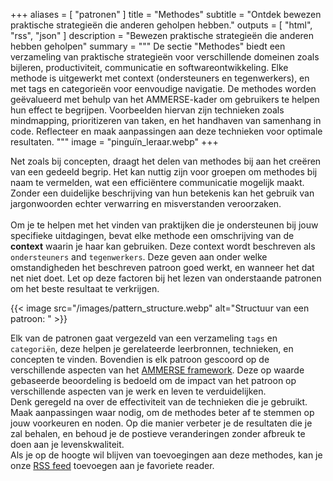 +++
aliases = [ "patronen" ]
title = "Methodes"
subtitle = "Ontdek bewezen praktische strategieën die anderen geholpen hebben."
outputs = [ "html", "rss", "json" ]
description = "Bewezen praktische strategieën die anderen hebben geholpen"
summary = """
De sectie "Methodes" biedt een verzameling van praktische strategieën voor verschillende domeinen zoals bijleren, 
productiviteit, communicatie en softwareontwikkeling. Elke methode is uitgewerkt met context (ondersteuners en tegenwerkers), 
en met tags en categorieën voor eenvoudige navigatie. De methodes worden geëvalueerd met behulp van het AMMERSE-kader om gebruikers te helpen hun effect te begrijpen. 
Voorbeelden hiervan zijn technieken zoals mindmapping, prioritizeren van taken, en het handhaven van samenhang in code. 
Reflecteer en maak aanpassingen aan deze technieken voor optimale resultaten.
"""
image = "pinguïn_leraar.webp"
+++

Net zoals bij concepten, draagt het delen van methodes bij aan het creëren van een gedeeld begrip. Het kan nuttig zijn voor groepen om methodes bij naam te vermelden, wat een efficiëntere communicatie mogelijk maakt.
Zonder een duidelijke beschrijving van hun betekenis kan het gebruik van jargonwoorden echter verwarring en misverstanden veroorzaken. <br /> <br />
Om je te helpen met het vinden van praktijken die je ondersteunen bij jouw specifieke uitdagingen, bevat elke methode een omschrijving van de **context** waarin je haar kan gebruiken. Deze context wordt beschreven als `ondersteuners` and `tegenwerkers`. Deze geven aan onder welke omstandigheden het beschreven patroon goed werkt, en wanneer het dat net niet doet. Let op deze factoren bij het lezen van onderstaande patronen om het beste resultaat te verkrijgen.

{{< image src="/images/pattern_structure.webp" alt="Structuur van een patroon: " >}}

Elk van de patronen gaat vergezeld van een verzameling `tags` en `categoriën`, deze helpen je gerelateerde leerbronnen, technieken, en concepten te vinden.
Bovendien is elk patroon gescoord op de verschillende aspecten van het [AMMERSE framework](https://www.ammerse.org/). Deze op waarde gebaseerde
beoordeling is bedoeld om de impact van het patroon op verschillende aspecten van je werk en leven te verduidelijken. <br />
Denk geregeld na over de effectiviteit van de technieken die je gebruikt. Maak aanpassingen waar nodig, om de methodes beter af te stemmen op jouw voorkeuren en noden. Op die manier verbeter je de resultaten die je zal behalen, en behoud je de postieve veranderingen zonder afbreuk te doen aan je levenskwaliteit. <br />
Als je op de hoogte wil blijven van toevoegingen aan deze methodes, kan je onze <a href="./index.xml" target="_blank">RSS feed</a> toevoegen aan je favoriete reader.

